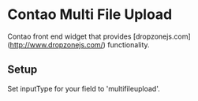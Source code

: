 # Contao Multi File Upload

Contao front end widget that provides [dropzonejs.com] (http://www.dropzonejs.com/) functionality.

## Setup

Set inputType for your field to 'multifileupload'.
